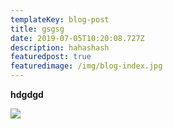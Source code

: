```yaml
---
templateKey: blog-post
title: gsgsg
date: 2019-07-05T10:20:08.727Z
description: hahashash
featuredpost: true
featuredimage: /img/blog-index.jpg
---
```

**hdgdgd**

![](/img/ovo_boost_winterwallet_336x280_v1.gif)

